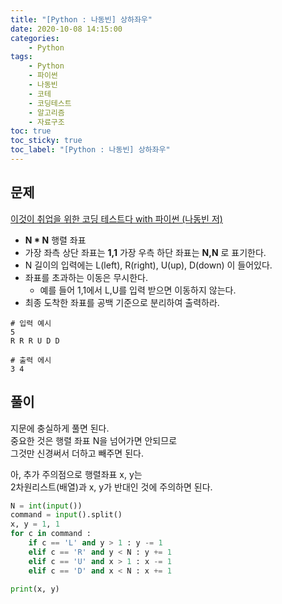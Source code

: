 ```yaml
---
title: "[Python : 나동빈] 상하좌우"
date: 2020-10-08 14:15:00
categories:
    - Python
tags:
    - Python
    - 파이썬
    - 나동빈
    - 코테
    - 코딩테스트
    - 알고리즘
    - 자료구조
toc: true
toc_sticky: true
toc_label: "[Python : 나동빈] 상하좌우"
---
```

## 문제
[이것이 취업을 위한 코딩 테스트다 with 파이썬 (나동빈 저)](https://youtu.be/2zjoKjt97vQ?list=PLRx0vPvlEmdAghTr5mXQxGpHjWqSz0dgC&t=2157)  
  
- **N * N** 행렬 좌표
- 가장 좌측 상단 좌표는 **1,1** 가장 우측 하단 좌표는 **N,N** 로 표기한다.
- N 길이의 입력에는 L(left), R(right), U(up), D(down) 이 들어있다.
- 좌표를 초과하는 이동은 무시한다.
    - 예를 들어 1,1에서 L,U를 입력 받으면 이동하지 않는다.
- 최종 도착한 좌표를 공백 기준으로 분리하여 출력하라.

```
# 입력 예시
5
R R R U D D

# 출력 에시
3 4
```

## 풀이
지문에 충실하게 풀면 된다.  
중요한 것은 행렬 좌표 N을 넘어가면 안되므로  
그것만 신경써서 더하고 빼주면 된다.  
  
아, 추가 주의점으로 행렬좌표 x, y는  
2차원리스트(배열)과 x, y가 반대인 것에 주의하면 된다.  
```python
N = int(input())
command = input().split()
x, y = 1, 1
for c in command :
    if c == 'L' and y > 1 : y -= 1
    elif c == 'R' and y < N : y += 1
    elif c == 'U' and x > 1 : x -= 1
    elif c == 'D' and x < N : x += 1

print(x, y)
```